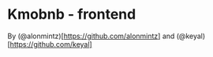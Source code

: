 # Kmobnb - frontend
By (@alonmintz)[https://github.com/alonmintz] and (@keyal)[https://github.com/keyal]